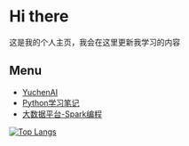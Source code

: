 # Hi there
这是我的个人主页，我会在这里更新我学习的内容

## Menu
- [YuchenAI](https://github.com/Yuchen-Zhou/YuchenAI)
- [Python学习笔记](https://github.com/Yuchen-Zhou/PythonLearning)
- [大数据平台-Spark编程](https://github.com/Yuchen-Zhou/SparkWithBigdata)



[![Top Langs](https://github-readme-stats.vercel.app/api/top-langs/?username=Yuchen-Zhou&layout=compact&theme=tokyonight)](https://github.com/anuraghazra/github-readme-stats)

